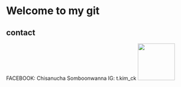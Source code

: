 # Welcome to my git 
  ## contact
 FACEBOOK: Chisanucha Somboonwanna
 IG: t.kim_ck
<img src="https://your-image-url.type" width="100" height="100">
